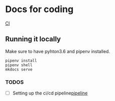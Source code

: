 # Docs for coding
[CI](https://github.com/tristankrass/docs.tristan.ee/workflows/CI/badge.svg)

## Running it locally
Make sure to have pyhton3.6 and pipenv installed.
```
pipenv install
pipenv shell
mkdocs serve 
```


### TODOS

- [ ] Setting up the ci/cd pipeline[pipeline](https://github.com/peaceiris/actions-gh-pages)
